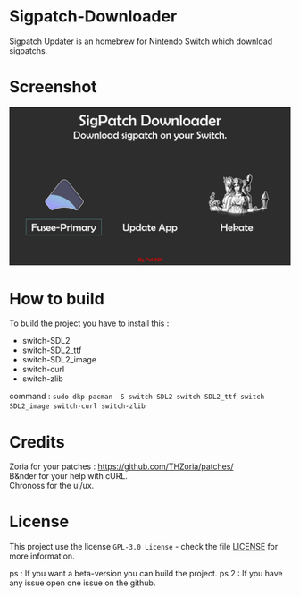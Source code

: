# Sigpatch-Downloader
Sigpatch Updater is an homebrew for Nintendo Switch which download sigpatchs.

# Screenshot

 ![Alt Text](https://raw.githubusercontent.com/PoloNX/sigpatch-downloader/main/screenshots/screenshot.jpg)

# How to build

To build the project you have to install this :  
- switch-SDL2
- switch-SDL2_ttf
- switch-SDL2_image
- switch-curl
- switch-zlib

command : ``sudo dkp-pacman -S switch-SDL2 switch-SDL2_ttf switch-SDL2_image switch-curl switch-zlib``

# Credits
Zoria for your patches : https://github.com/THZoria/patches/  
B&nder for your help with cURL.  
Chronoss for the ui/ux.

# License

This project use the license ``GPL-3.0 License`` - check the file [LICENSE](https://github.com/PoloNX/sigpatch-downloader/blob/main/LICENSE) for more information.

ps : If you want a beta-version you can build the project.
ps 2 : If you have any issue open one issue on the github.

